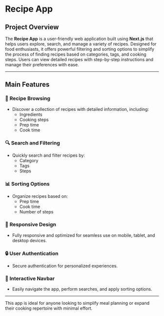# Recipe App

## Project Overview
The **Recipe App** is a user-friendly web application built using **Next.js** that helps users explore, search, and manage a variety of recipes. Designed for food enthusiasts, it offers powerful filtering and sorting options to simplify the process of finding recipes based on categories, tags, and cooking steps. Users can view detailed recipes with step-by-step instructions and manage their preferences with ease.

---

## Main Features

### 🍳 **Recipe Browsing**
- Discover a collection of recipes with detailed information, including:
  - Ingredients
  - Cooking steps
  - Prep time
  - Cook time

### 🔍 **Search and Filtering**
- Quickly search and filter recipes by:
  - Category
  - Tags
  - Steps

### 📊 **Sorting Options**
- Organize recipes based on:
  - Prep time
  - Cook time
  - Number of steps

### 📱 **Responsive Design**
- Fully responsive and optimized for seamless use on mobile, tablet, and desktop devices.

### 🔒 **User Authentication**
- Secure authentication for personalized experiences.

### 🧭 **Interactive Navbar**
- Easily navigate the app, perform searches, and apply sorting options.

---

This app is ideal for anyone looking to simplify meal planning or expand their cooking repertoire with minimal effort.
